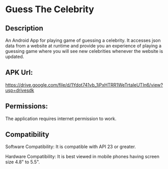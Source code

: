 # Guess The Celebrity

## Description

An Android App for playing game of guessing a celebrity. It accesses json data from a website at runtime and provide you an experience of playing a guessing game where you will see new celebrities whenever the website is updated.

## APK Url:

https://drive.google.com/file/d/1Ydot741vb_1iPxHTRR1WeTrtaleUTIn6/view?usp=drivesdk

## Permissions:

The application requires internet permission to work.

## Compatibility

Software Compatibility: It is compatible with API 23 or greater.

Hardware Compatibility: It is best viewed in mobile phones having screen size 4.8" to 5.5".
